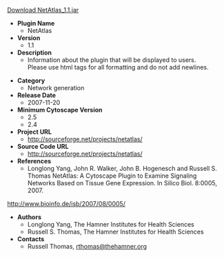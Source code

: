<a href="NetAtlas_1.1.jar">Download NetAtlas_1.1.jar</a>

* __Plugin Name__
  * NetAtlas
* __Version__
  * 1.1
* __Description__
  * Information about the plugin that will be displayed to users.<br>Please use html tags for all formatting and do not add newlines.<p>
* __Category__
  * Network generation
* __Release Date__
  * 2007-11-20
* __Minimum Cytoscape Version__
  * 2.5
  * 2.4
* __Project URL__
  * http://sourceforge.net/projects/netatlas/
* __Source Code URL__
  * http://sourceforge.net/projects/netatlas/
* __References__
  * Longlong Yang, John R. Walker, John B. Hogenesch and Russell S. Thomas
NetAtlas: A Cytoscape Plugin to Examine Signaling Networks Based on Tissue Gene Expression. In Silico Biol. 8:0005, 2007.

http://www.bioinfo.de/isb/2007/08/0005/
* __Authors__
  * Longlong Yang, The Hamner Institutes for Health Sciences
  * Russell S. Thomas, The Hamner Institutes for Health Sciences
* __Contacts__
  * Russell Thomas, rthomas@thehamner.org
